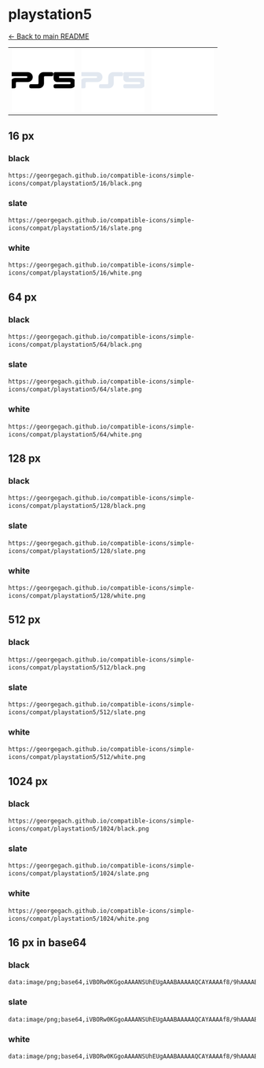 # playstation5

[← Back to main README](../../README.md)

<table><tr>
  <td><img src="./128/black.png" width="128" alt="playstation5 black icon" /></td>
  <td><img src="./128/slate.png" width="128" alt="playstation5 slate icon" /></td>
  <td><img src="./128/white.png" width="128" alt="playstation5 white icon" /></td>
</tr></table>

## 16 px

### black
```
https://georgegach.github.io/compatible-icons/simple-icons/compat/playstation5/16/black.png
```

### slate
```
https://georgegach.github.io/compatible-icons/simple-icons/compat/playstation5/16/slate.png
```

### white
```
https://georgegach.github.io/compatible-icons/simple-icons/compat/playstation5/16/white.png
```

## 64 px

### black
```
https://georgegach.github.io/compatible-icons/simple-icons/compat/playstation5/64/black.png
```

### slate
```
https://georgegach.github.io/compatible-icons/simple-icons/compat/playstation5/64/slate.png
```

### white
```
https://georgegach.github.io/compatible-icons/simple-icons/compat/playstation5/64/white.png
```

## 128 px

### black
```
https://georgegach.github.io/compatible-icons/simple-icons/compat/playstation5/128/black.png
```

### slate
```
https://georgegach.github.io/compatible-icons/simple-icons/compat/playstation5/128/slate.png
```

### white
```
https://georgegach.github.io/compatible-icons/simple-icons/compat/playstation5/128/white.png
```

## 512 px

### black
```
https://georgegach.github.io/compatible-icons/simple-icons/compat/playstation5/512/black.png
```

### slate
```
https://georgegach.github.io/compatible-icons/simple-icons/compat/playstation5/512/slate.png
```

### white
```
https://georgegach.github.io/compatible-icons/simple-icons/compat/playstation5/512/white.png
```

## 1024 px

### black
```
https://georgegach.github.io/compatible-icons/simple-icons/compat/playstation5/1024/black.png
```

### slate
```
https://georgegach.github.io/compatible-icons/simple-icons/compat/playstation5/1024/slate.png
```

### white
```
https://georgegach.github.io/compatible-icons/simple-icons/compat/playstation5/1024/white.png
```

## 16 px in base64

### black
```
data:image/png;base64,iVBORw0KGgoAAAANSUhEUgAAABAAAAAQCAYAAAAf8/9hAAAABmJLR0QA/wD/AP+gvaeTAAAAqklEQVQ4je3QPWqCQRSF4edDIxYaIgipdQWWQhqLtO5ELAQX4yZcgPbizwZs7G1CiLEI+NvcYhjS2XpgYObwzuHcy1MPq0Aj8w64JO+34H5Rz9gr3LLzhXeUsE38Jc4ZeyljjF4kvuATLTTRxgcW6GOKGU7Bz4tIneAY5irADtYRsEEFg2gHVQzhD7VkrlFScRetoPvPuPsiPh+TgBJe4/6dLS1f+I+nHtcdsaMq4uFqYl0AAAAASUVORK5CYII=
```

### slate
```
data:image/png;base64,iVBORw0KGgoAAAANSUhEUgAAABAAAAAQCAYAAAAf8/9hAAAABmJLR0QA/wD/AP+gvaeTAAABE0lEQVQ4je2RvUoDURCFv3M3sdFkI0pMIYmxESzFzsbC1tIXESSvYCP4JPZqL9qlSamyt0oWzc+aRpLcsUlgERHBNl83M+cMwxlY8m+UJMP1fKNejzNJs0X9OhhUXCbV6/GH96NSXjsthSDfHdq3pf2pCvvN6uqbT0cdGXsAQk/IDs2IctpQCOIiMh0DmKwoOFmxWdN3+5tyhd0gHe1slR+SbnbqjBuwO6HJ3H/vnHEpkQRZx6AN0dl2LX6MIlcEcMEmAOP30q0ptEy0g6yD49nQdQHTdMV9tqrV6hjA97Jz3x1aCAD2ktbiNkC8kR0E05Xmt5sZJnpK03RtYZ4PIu9HZYBGozLIh/ND4KPff7TkT3wBQ1l2uiDzT4MAAAAASUVORK5CYII=
```

### white
```
data:image/png;base64,iVBORw0KGgoAAAANSUhEUgAAABAAAAAQCAYAAAAf8/9hAAAABmJLR0QA/wD/AP+gvaeTAAAAwElEQVQ4je2RsUrCcRSFv4MZDhYFgbM+gaPQ0tDam0RD0MP0Ej5A7qL1Ai7uLRGVQ5D2tfyCH39dotVvu4fD4d5zYc+/iXra0N6TbH4H9QQI8AEcNbzfuM2L2lNb6qLSZ+q64d0cAHfARUlsA5dAHzgDBsB5kql6BYyBB+Cr+CdR18A9sCriPMlYHQKPJeBJPQSugV7xdYAb1E+1W918W624VNtFH+049zlqN8mqCmgBxwBJXuvGdhT+tvWWPX/nB/zznIKCQkz9AAAAAElFTkSuQmCC
```

